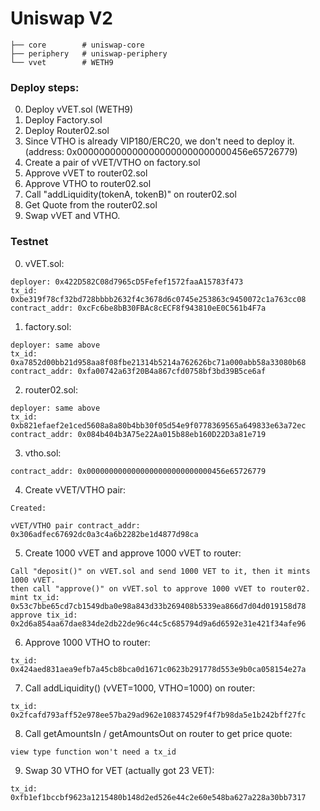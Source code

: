 # Uniswap V2

```
├── core        # uniswap-core
├── periphery   # uniswap-periphery
└── vvet        # WETH9
```

### Deploy steps:

0. Deploy vVET.sol (WETH9)
1. Deploy Factory.sol
2. Deploy Router02.sol
3. Since VTHO is already VIP180/ERC20, we don't need to deploy it. (address: 0x0000000000000000000000000000456e65726779)
4. Create a pair of vVET/VTHO on factory.sol
5. Approve vVET to router02.sol
6. Approve VTHO to router02.sol
7. Call "addLiquidity(tokenA, tokenB)" on router02.sol
8. Get Quote from the router02.sol
9. Swap vVET and VTHO.

### Testnet

0. vVET.sol:
```
deployer: 0x422D582C08d7965cD5Fefef1572faaA15783f473
tx_id: 0xbe319f78cf32bd728bbbb2632f4c3678d6c0745e253863c9450072c1a763cc08
contract_addr: 0xcFc6be8bB30FBAc8cECF8f943810eE0C561b4F7a
```

1. factory.sol:
```
deployer: same above
tx_id: 0xa7852d00bb21d958aa8f08fbe21314b5214a762626bc71a000abb58a33080b68
contract_addr: 0xfa00742a63f20B4a867cfd0758bf3bd39B5ce6af
```

2. router02.sol:
```
deployer: same above
tx_id: 0xb821efaef2e1ced5608a8a80b4bb30f05d54e9f0778369565a649833e63a72ec
contract_addr: 0x084b404b3A75e22Aa015b88eb160D22D3a81e719
```

3. vtho.sol:
```
contract_addr: 0x0000000000000000000000000000456e65726779
```

4. Create vVET/VTHO pair:
```
Created:

vVET/VTHO pair contract_addr: 0x306adfec67692dc0a3c4a6b2282be1d4877d98ca
```

5. Create 1000 vVET and approve 1000 vVET to router:
```
Call "deposit()" on vVET.sol and send 1000 VET to it, then it mints 1000 vVET.
then call "approve()" on vVET.sol to approve 1000 vVET to router02.
mint tx_id: 0x53c7bbe65cd7cb1549dba0e98a843d33b269408b5339ea866d7d04d019158d78
approve tix_id: 0x2d6a854aa67dae834de2db22de96c44c5c685794d9a6d6592e31e421f34afe96
```

6. Approve 1000 VTHO to router:
```
tx_id: 0x424aed831aea9efb7a45cb8bca0d1671c0623b291778d553e9b0ca058154e27a
```

7. Call addLiquidity() (vVET=1000, VTHO=1000) on router:
```
tx_id: 0x2fcafd793aff52e978ee57ba29ad962e108374529f4f7b98da5e1b242bff27fc
```

8. Call getAmountsIn / getAmountsOut on router to get price quote:
```
view type function won't need a tx_id
```

9. Swap 30 VTHO for VET (actually got 23 VET):
```
tx_id: 0xfb1ef1bccbf9623a1215480b148d2ed526e44c2e60e548ba627a228a30bb7317
```
